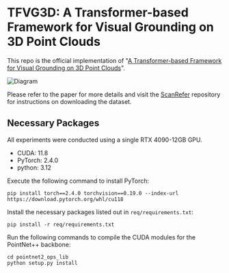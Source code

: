 # TFVG3D: A Transformer-based Framework for Visual Grounding on 3D Point Clouds

This repo is the official implementation of "[A Transformer-based Framework for Visual Grounding on 3D Point Clouds](https://ieeexplore.ieee.org/document/10475280)".

![Diagram](./image/Diagram.jpg)

Please refer to the paper for more details and visit the [ScanRefer](https://github.com/daveredrum/ScanRefer) repository for instructions on downloading the dataset.

## Necessary Packages 
All experiments were conducted using a single RTX 4090-12GB GPU.
* CUDA: 11.8
* PyTorch: 2.4.0
* python: 3.12

Execute the following command to install PyTorch:
```shell
pip install torch==2.4.0 torchvision==0.19.0 --index-url https://download.pytorch.org/whl/cu118
```

Install the necessary packages listed out in `req/requirements.txt`:
```shell
pip install -r req/requirements.txt
```

Run the following commands to compile the CUDA modules for the PointNet++ backbone:
```shell
cd pointnet2_ops_lib
python setup.py install
```
